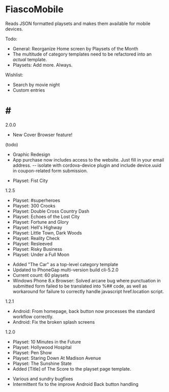 FiascoMobile
============

Reads JSON formatted playsets and makes them available for mobile devices.

Todo:
* General: Reorganize Home screen by Playsets of the Month
* The multitude of category templates need to be refactored into an *actual* template.
* Playsets: Add more. Always.

Wishlist:
* Search by movie night
* Custom entries


# # #

2.0.0
* New Cover Browser feature!

(todo)
* Graphic Redesign
* App purchase now includes access to the website. Just fill in your email address.
-- isolate with cordova-device plugin and include device.uuid in coupon-related form submission.

+ Playset: Fist City


1.2.5
+ Playset: #superheroes
+ Playset: 300 Crooks
+ Playset: Double Cross Country Dash
+ Playset: Echoes of the Lost City
+ Playset: Fortune and Glory
+ Playset: Hell's Highway
+ Playset: Little Town, Dark Woods
+ Playset: Reality Check
+ Playset: Resleeved
+ Playset: Risky Business
+ Playset: Under a Full Moon
* Added "The Car" as a top-level category template
* Updated to PhoneGap multi-version build cli-5.2.0
* Current count: 60 playsets
* Windows Phone 8.x Browser: Solved arcane bug where punctuation in submitted form failed to be translated into %## code, as well as workaround for failure to correctly handle javascript href.location script.

1.2.1
* Android: From homepage, back button now processes the standard workflow correctly.
* Android: Fix the broken splash screens

1.2.0
+ Playset: 10 Minutes in the Future
+ Playset: Hollywood Hospital
+ Playset: Pen Show
+ Playset: Staring Down At Madison Avenue
+ Playset: The Sunshine State
+ Added [Title] of The Score to the playset page template.
* Various and sundry bugfixes
* Intermittent fix to the improve Android Back button handling
